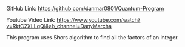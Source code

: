 GitHub Link:
https://github.com/danmar0801/Quantum-Program


Youtube Video Link:
https://www.youtube.com/watch?v=RktC2XLLqQI&ab_channel=DanyMarcha

This program uses Shors algorithm to find all the factors of an integer.

